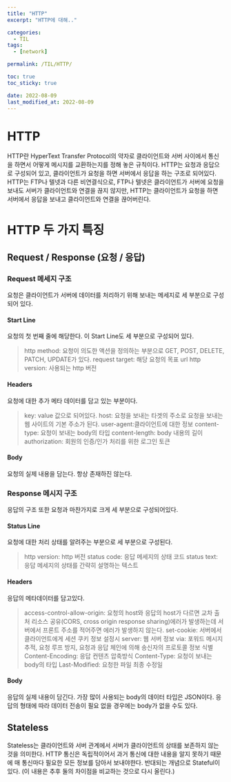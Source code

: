 ```yaml
---
title: "HTTP"
excerpt: "HTTP에 대해.."

categories:
  - TIL
tags:
  - [network]

permalink: /TIL/HTTP/

toc: true
toc_sticky: true

date: 2022-08-09
last_modified_at: 2022-08-09
---
```


# HTTP 
HTTP란 HyperText Transfer Protocol의 약자로 클라이언트와 서버 사이에서 통신을 하면서 어떻게 메시지를 교환하는지를 정해 놓은 규칙이다. HTTP는 요청과 응답으로 구성되어 있고, 클라이언트가 요청을 하면 서버에서 응답을 하는 구조로 되어있다. HTTP는 FTP나 텔넷과 다른 비연결식으로, FTP나 텔넷은 클라이언트가 서버에 요청을 보내도 서버가 클라이언트와 연결을 끊지 않지만, HTTP는 클라이언트가 요청을 하면 서버에서 응답을 보내고 클라이언트와 연결을 끊어버린다.

# HTTP 두 가지 특징

## Request / Response (요청 / 응답)
### Request 메세지 구조
요청은 클라이언트가 서버에 데이터를 처리하기 위해 보내는 메세지로 세 부분으로 구성되어 있다.
#### Start Line
요청의 첫 번째 줄에 해당한다. 이 Start Line도 세 부분으로 구성되어 있다.
> http method: 요청이 의도한 액션을 정의하는 부분으로 GET, POST, DELETE, PATCH, UPDATE가 있다.
request target: 해당 요청의 목표 url
http version: 사용되는 http 버전

#### Headers
요청에 대한 추가 메타 데이터를 담고 있는 부분이다.
> key: value 값으로 되어있다.
host: 요청을 보내는 타겟의 주소로 요청을 보내는 웹 사이트의 기본 주소가 된다.
user-agent:클라이언트에 대한 정보
content-type: 요청이 보내는 body의 타입
content-length: body 내용의 길이
authorization: 회원의 인증/인가 처리를 위한 로그인 토큰

#### Body
요청의 실제 내용을 담는다.
항상 존재하진 않는다.

### Response 메시지 구조
응답의 구조 또한 요청과 마찬가지로 크게 세 부분으로 구성되어있다.
#### Status Line
요청에 대한 처리 상태를 알려주는 부분으로 세 부분으로 구성된다.
> http version: http 버전
status code: 응답 메세지의 상태 코드
status text: 응답 메세지의 상태를 간략히 설명하는 텍스트
#### Headers
응답의 메타데이터를 담고있다.
>access-control-allow-origin: 요청의 host와 응답의 host가 다르면 교차 출처 리소스 공유(CORS, cross origin response sharing)에러가 발생하는데 서버에서 프론트 주소를 적어주면 에러가 발생하지 않는다.
set-cookie: 서버에서 클라이언트에게 세션 쿠키 정보 설정시
server: 웹 서버 정보
via: 포워드 메시지 추적, 요청 루프 방지, 요청과 응답 체인에 의해 송신자의 프로토콜 정보 식별
Content-Encoding: 응답 컨텐츠 압축방식
Content-Type: 요청이 보내는 body의 타입
Last-Modified: 요청한 파일 최종 수정일

#### Body
응답의 실제 내용이 담긴다.
가장 많이 사용되는 body의 데이터 타입은 JSON이다.
응답의 형태에 따라 데이터 전송이 필요 없을 경우에는 body가 없을 수도 있다.

## Stateless
Stateless는 클라이언트와 서버 관계에서 서버가 클라이언트의 상태를 보존하지 않는것을 의미한다. HTTP 통신은 독립적이어서 과거 통신에 대한 내용을 알지 못하기 때문에 매 통신마다 필요한 모든 정보를 담아서 보내야한다. 반대되는 개념으로 Stateful이 있다. (이 내용은 추후 둘의 차이점을 비교하는 것으로 다시 올린다.)
